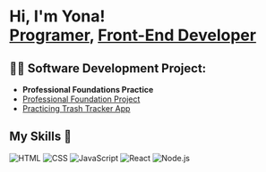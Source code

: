 <h1>Hi, I'm Yona! <br/><a href="https://github.com/Jonah-coder36">Programer</a>, <a href="https://www.linkedin.com/in/yona-akuma-800396354/">Front-End Developer</a> 
<h2>👨‍💻 Software Development Project:</h2>

- <b>Professional Foundations Practice </b>
 - [Professional Foundation Project](https://github.com/Jonah-coder36/Professional-Foundations)
  - [Practicing Trash Tracker App](https://www.canva.com/design/DAGlwBmq4GY/a2EoAeHtaxi6djXb_SnChg/edit?utm_content=DAGlwBmq4GY&utm_campaign=designshare&utm_medium=link2&utm_source=sharebutton)
 
  
## My Skills 🧠

![HTML](https://img.shields.io/badge/-HTML-E34F26?style=flat-square&logo=html5&logoColor=white)
![CSS](https://img.shields.io/badge/-CSS-1572B6?style=flat-square&logo=css3&logoColor=white)
![JavaScript](https://img.shields.io/badge/-JavaScript-F7DF1E?style=flat-square&logo=javascript&logoColor=black)
![React](https://img.shields.io/badge/-React-61DAFB?style=flat-square&logo=react&logoColor=black)
![Node.js](https://img.shields.io/badge/-Node.js-339933?style=flat-square&logo=node.js&logoColor=white)

<!--
**joshmadakor1/joshmadakor1** is a ✨ _special_ ✨ repository because its `README.md` (this file) appears on your GitHub profile.

Here are some ideas to get you started:

- 🔭 I’m currently working on ...
- 🌱 I’m currently learning ...
- 👯 I’m looking to collaborate on ...
- 🤔 I’m looking for help with ...
- 💬 Ask me about ...
- 📫 How to reach me: ...
- 😄 Pronouns: ...
- ⚡ Fun fact: ...
-->

